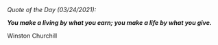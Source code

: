*Quote of the Day (03/24/2021):*

_**You make a living by what you earn; you make a life by what you give.**_

Winston Churchill
